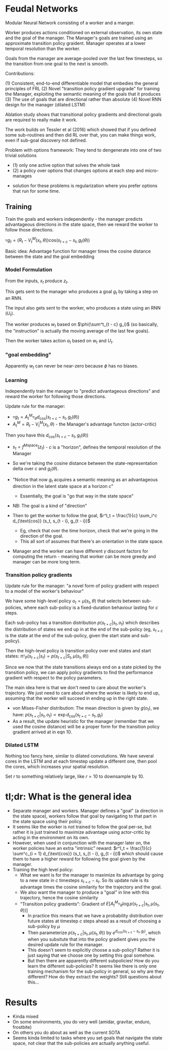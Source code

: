 # Feudal Networks

Modular Neural Network consisting of a worker and a manger.

Worker produces actions conditioned on external observation, its own
state and the goal of the manager. The Manager's goals
are trained using an approximate transition policy graident. Manager operates
at a lower temporal resolution than the worker.

Goals from the manager are average-pooled over the last few timesteps,
so the transition from one goal to the next is smooth.


Contributions:

 (1) Consistent, end-to-end differentiable model that embedies the general principles of FRL
 (2) Novel "transition policy gradient upgrade" for training the Manager, exploiting the
     semantic meaning of the goals that it produces
 (3) The use of goals that are directional rather than absolute
 (4) Novel RNN design for the manager (dilated LSTM)

Ablation study shows that transitional policy gradients and directional goals
are required to really make it work.

The work builds on Tessler et al (2016) which showed that if you defined some sub-routines
and then did RL over that, you can make things work, even if sub-goal discovery not defined.

Problem with options framework: They tend to dengenerate into one of two trivial solutions

 * (1) only one active option that solves the whole task
 * (2) a policy over options that changes options at each step and micro-manages

 - solution for these problems is regularization where you prefer options that run for some time.


## Training

Train the goals and workers independently - the manager
predicts advantageous directions in the state space,
then we reward the worker to follow those directions.

$\triangledown g_{t} = (R_t - V_t^M(x_t, \theta)) \text{cos}(s_{t + c} - s_t, g_t(\theta))$

Basic idea: Advantage function for manager times the cosine distance
between the state and the goal embedding


### Model Formulation

From the inputs, $x_t$ produce $z_t$.

This gets sent to the manager who produces a goal $g_t$ by taking a step on an RNN.

The input also gets sent to the worker, who produces a state using an RNN ($U_t)$.

The worker produces $w_t$ based on $\phi(\sum^t_{t - c} g_i)$ (so basically, the "instruction"
is actually the moving average of the last few goals).

Then the worker takes action $a_t$ based on $w_t$ and $U_t$. 

### "goal embedding"

Apparently $w_t$ can never be near-zero because $\phi$ has no biases.

### Learning

Independently train the manager to "predict advantageous directions"
and reward the worker for following those directions.

Update rule for the manager:

 - $\triangledown g_t = A_t^M \triangledown_{\theta} d_{\text{cos}} (s_{t + c} - s_t, g_t (\theta))$
 - $A_t^M = R_t - V_t^M(x_t, \theta)$ - the Manager's advantage functon (actor-critic)

 Then you have this $d_{\text{cos}}(s_{t + c} - s_t, g_t(\theta))$

 - $s_t = f^{\text{Mspace}}(z_t)$ - $c$ is a "horizon", defines the temporal resolution of the Manager
 - So we're taking the cosine distance between the state-representation delta over $c$
   and $g_t(\theta)$.
 - "Notice that now $g_t$ acquires a semantic meaning as an advantageous direction in the latent state
    space at a horizon $c$"
   - Essentially, the goal is "go that way in the state space"

 - NB: The goal is a kind of "direction"

 - Then to get the worker to follow the goal, $r^I_t = \frac{1}{c} \sum_i^c d_{\text{cos}} (s_t, s_{t - i}, g_{t - i})$
   - Eg, check that over the time horizon, check that we're going in the direction of the goal.
   - This all sort of assumes that there's an orientation in the state space.

 - Manager and the worker can have different $\gamma$ discount factors for computing the return -
   meaning that worker can be more greedy and manager can be more long term.


### Transition policy gradients

Update rule for the manager: "a novel form of policy gradient with respect to a model of the worker's behaviour"

We have some high-level policy $o_t = \mu(s_t, \theta)$ that selects between sub-policies, where
each sub-policy is a fixed-duration behaviour lasting for $c$ steps.

Each sub-policy has a transition distribution $p(s_{t + c}|s_t, o_t)$ which describes the
distribution of states we end up in at the end of the sub-policy (eg, $s_{t + c}$ is
the state at the end of the sub-policy, given the start state and sub-policy).

Then the high-level policy is transition policy over end states and start states:
$\pi_{^TP}(s_{t + c}|s_t) = p(s_{t + c}|S_t, \mu(s_t, \theta))$

Since we now that the state transitions always end on a state picked by the transition policy,
we can apply policy gradients to find the performance gradient with respect
to the policy parameters.

The main idea here is that we don't need to care about the worker's trajectory. We just need
to care about where the worker is likely to end up, assuming that the worker will succeed
in ending up in the right state.

 - von Mises-Fisher distribution: The mean direction is given by $g(o_t)$,
   we have: $p(s_{t + c}|s_t, o_t) \propto \exp{d_{\text{cos}}(s_{t + c} - s_t, g_t)}$
 - As a result, the update heuristic for the manager (remember that we used the cosine distance)
   will be a proper form for the transition policy gradient arrived at in eqn 10.


### Dilated LSTM

Nothing too fancy here, similar to dilated convolutions. We have several cores in the LSTM
and at each timestep update a different one, then pool the cores, which increases your spatial
resolution.

Set $r$ to something relatively large, like $r = 10$ to downsample by 10.

# tl;dr: What is the general idea

 - Separate manager and workers. Manager defines a "goal" (a direction in the state space),
   workers follow that goal by navigating to that part in the state space using their policy.
 - It seems like the worker is not trained to follow the goal per-se, but rather it is just trained
   to maximize advantage using actor-critic by acting in the environment on its own.
 - However, when used in conjunction with the manager later on, the worker policies
   have an extra "intrinsic" reward: $r^I_t = \frac{1}{c} \sum^c_{i = 1} d_{\text{cos}} (s_t, s_{t - i}, g_{t - i})$
   which should cause them to have a higher reward for following the goal given by the manager.
 - Training the high level policy:
   - What we want is for the manager to maximize its advantage by going to a new state
     in $c$ timesteps $s_{t + c} - s_t$. So its update rule is its advantage times
     the cosine similarity for the trajectory and the goal.
   - We also want the manager to produce a "goal" in line with this trajectory, hence the cosine similarity
   - "Transition policy gradients": Gradient of $E[A^M_t \triangledown_{\theta} \log p(s_{t + c}|s_t, \mu(s_t, \theta))]$
     - In practice this means that we have a probability distribution over future states at timestep $c$ steps
       ahead as a result of choosing a sub-policy by $\mu$
     - Then parameterize $p(s_{t + c}|s_t, \mu(s_t, \theta))$ by $e^{d_{\text{cos}} (s_{t + c} - s_t, g_t)}$,
       which when you subsitute that into the policy gradient gives you the desired update rule for the manager.
     - This doesn't seem to explicitly choose a sub-policy? Rather it is just saying that we choose one by
       setting this goal somehow.
     - But then there are apparently different subpolicies! How do you learn the different sub-policies?
       It seems like there is only one training mechanism for the sub-policy in general, so why are they different?
       How do they extract the weights? Still questions about this...


# Results

 - Kinda mixed
 - On some environments, you do very well (amidar, gravitar, enduro, frostbite)
 - On others you do about as well as the current SOTA
 - Seems kinda limited to tasks where you set goals that navigate the state space,
   not clear that the sub-policies are actually anything useful.

